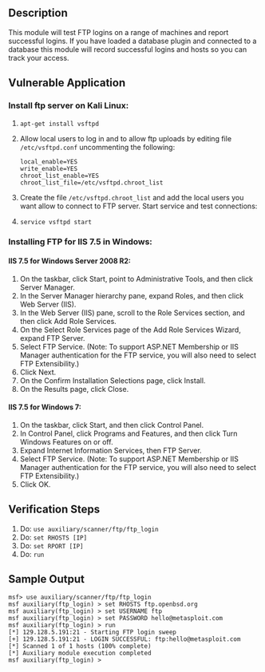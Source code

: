 ## Description

This module will test FTP logins on a range of machines and report successful logins. If you have loaded a database plugin and connected to a database this module will record successful logins and hosts so you can track your access.

## Vulnerable Application

### Install ftp server on Kali Linux:

1.  ```apt-get install vsftpd```
2. Allow local users to log in and to allow ftp uploads by editing file `/etc/vsftpd.conf` uncommenting the following:

    ```
    local_enable=YES
    write_enable=YES
    chroot_list_enable=YES
    chroot_list_file=/etc/vsftpd.chroot_list
    ```

3. Create the file `/etc/vsftpd.chroot_list` and add the local users you want allow to connect to FTP server. Start service and test connections:
4. ```service vsftpd start``` 

### Installing FTP for IIS 7.5 in Windows:

#### IIS 7.5 for Windows Server 2008 R2:

1. On the taskbar, click Start, point to Administrative Tools, and then click Server Manager.
2. In the Server Manager hierarchy pane, expand Roles, and then click Web Server (IIS).
3. In the Web Server (IIS) pane, scroll to the Role Services section, and then click Add Role Services.
4. On the Select Role Services page of the Add Role Services Wizard, expand FTP Server.
5. Select FTP Service. (Note: To support ASP.NET Membership or IIS Manager authentication for the FTP service, you will also need to select FTP Extensibility.)
6. Click Next.
7. On the Confirm Installation Selections page, click Install.
8. On the Results page, click Close. 

#### IIS 7.5 for Windows 7:

1. On the taskbar, click Start, and then click Control Panel.
2. In Control Panel, click Programs and Features, and then click Turn Windows Features on or off.
3. Expand Internet Information Services, then FTP Server.
4. Select FTP Service. (Note: To support ASP.NET Membership or IIS Manager authentication for the FTP service, you will also need to select FTP Extensibility.)
5. Click OK. 

## Verification Steps

1. Do: ```use auxiliary/scanner/ftp/ftp_login```
2. Do: ```set RHOSTS [IP]```
3. Do: ```set RPORT [IP]```
4. Do: ```run```

## Sample Output
```
msf> use auxiliary/scanner/ftp/ftp_login
msf auxiliary(ftp_login) > set RHOSTS ftp.openbsd.org
msf auxiliary(ftp_login) > set USERNAME ftp
msf auxiliary(ftp_login) > set PASSWORD hello@metasploit.com
msf auxiliary(ftp_login) > run
[*] 129.128.5.191:21 - Starting FTP login sweep
[+] 129.128.5.191:21 - LOGIN SUCCESSFUL: ftp:hello@metasploit.com
[*] Scanned 1 of 1 hosts (100% complete)
[*] Auxiliary module execution completed
msf auxiliary(ftp_login) >
```
